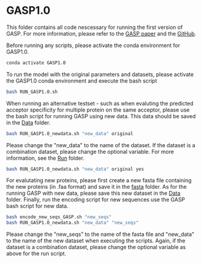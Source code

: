 # GASP1.0
This folder contains all code nescessary for running the first version of GASP. For more information, please refer to the [GASP paper](https://pubs.acs.org/doi/10.1021/acsomega.4c01583) and the [GitHub](https://github.com/degnbol/GASP).

Before running any scripts, please activate the conda environment for GASP1.0.
````bash
conda activate GASP1.0
````
To run the model with the original parameters and datasets, please activate the GASP1.0 conda environment and execute the bash script
````bash
bash RUN_GASP1.0.sh
````
When running an alternative testset - such as when evaluting the predicted acceptor specificity for multiple protein on the same acceptor, please use the bash script for running GASP using new data. This data should be saved in the [Data](../Data/) folder.
````bash
bash RUN_GASP1.0_newdata.sh "new_data" original
````
Please change the "new_data" to the name of the dataset. If the dataset is a combination dataset, please change the optional variable. For more information, see the [Run](../Run/) folder.
````bash
bash RUN_GASP1.0_newdata.sh "new_data" original yes
````
For evalutating new proteins, please first create a new fasta file containing the new proteins (in .faa format) and save it in the [fasta](../Data/fasta/) folder. As for the running GASP with new data, please save this new dataset in the [Data](../Data/) folder. Finally, run the encoding script for new sequences use the GASP bash script for new data.
````bash
bash encode_new_seqs_GASP.sh "new_seqs"
bash RUN_GASP1.0_newdata.sh "new_data" "new_seqs"
````
Please change the "new_seqs" to the name of the fasta file and "new_data" to the name of the new dataset when executing the scripts. Again, if the dataset is a combination dataset, please change the optional variable as above for the run script.
